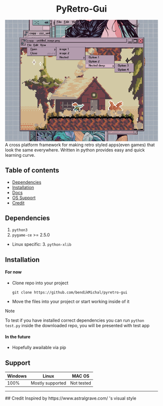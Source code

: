 <div align="center">
  <h1>PyRetro-Gui</h1>
  <img src="example.png" />
</div>
A cross platform framework for making retro styled apps(even games) that look the same everywhere.
Written in python provides easy and quick learning curve.

## Table of contents
- [Dependencies](#Dependencies)
- [Installation](#Installation)
- [Docs](docs/docs.md)
- [OS Support](#Support)
- [Credit](#Credit)

## Dependencies
1. `python3`
2. `pygame-ce` >= 2.5.0
- Linux specific:
  3. `python-xlib`

## Installation
#### For now
- Clone repo into your project
  ```
  git clone https://github.com/bendikMichal/pyretro-gui
  ```
- Move the files into your project or start working inside of it

> [!NOTE]
> To test if you have installed correct dependencies you can run `python test.py` inside the downloaded repo, you will be presented with test app

#### In the future
- Hopefully awailable via pip


## Support
|Windows|Linux|MAC OS|
|-------|-----|------|
|100%   |Mostly supported|Not tested|

<hr></hr>
## Credit
Inspired by https://www.astralgrave.com/ 's visual style
